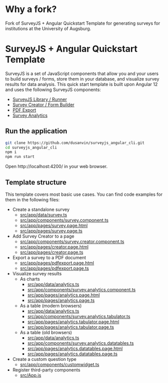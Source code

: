 # Why a fork?

Fork of SurveyJS + Angular Quickstart Template for generating surveys for institutions at the University of Augsburg.

# SurveyJS + Angular Quickstart Template 

SurveyJS is a set of JavaScript components that allow you and your users to build surveys / forms, store them in your database, and visualize survey results for data analysis. This quick start template is built upon Angular 12 and uses the following SurveyJS components:

- [SurveyJS Library / Runner](https://surveyjs.io/Documentation/Library?id=LibraryOverview)
- [Survey Creator / Form Builder](https://surveyjs.io/Documentation/Survey-Creator?id=Survey-Creator-Overview)
- [PDF Export](https://surveyjs.io/Documentation/Pdf-Export?id=PdfExportOverview)
- [Survey Analytics](https://surveyjs.io/Documentation/Analytics?id=AnalyticsOverview)

## Run the application

```bash
git clone https://github.com/dusanvin/surveyjs_angular_cli.git
cd surveyjs_angular_cli
npm i
npm run start
```

Open http://localhost:4200/ in your web browser.

## Template structure

This template covers most basic use cases. You can find code examples for them in the following files:

- Create a standalone survey
  - [src/app/data/survey.ts](src/app/data/survey.ts)
  - [src/app/components/survey.component.ts](src/app/components/survey.component.ts)
  - [src/app/pages/survey.page.html](src/app/pages/survey.page.html)
  - [src/app/pages/survey.page.ts](src/app/pages/survey.page.ts)
- Add Survey Creator to a page
  - [src/app/components/survey.creator.component.ts](src/app/components/survey.creator.component.ts)
  - [src/app/pages/creator.page.html](src/app/pages/creator.page.html)
  - [src/app/pages/creator.page.ts](src/app/pages/creator.page.ts)
- Export a survey to a PDF document
  - [src/app/pages/pdfexport.page.html](src/app/pages/pdfexport.page.html)
  - [src/app/pages/pdfexport.page.ts](src/app/pages/pdfexport.page.ts)
- Visualize survey results
  - As charts
    - [src/app/data/analytics.ts](src/app/data/analytics.ts)
    - [src/app/components/survey.analytics.component.ts](src/app/components/survey.analytics.component.ts)
    - [src/app/pages/analytics.page.html](src/app/pages/analytics.page.html)
    - [src/app/pages/analytics.page.ts](src/app/pages/analytics.page.ts)
  - As a table (modern browsers)
    - [src/app/data/analytics.ts](src/app/data/analytics.ts)
    - [src/app/components/survey.analytics.tabulator.ts](src/app/components/survey.analytics.tabulator.ts)
    - [src/app/pages/analytics.tabulator.page.html](src/app/pages/analytics.tabulator.page.html)
    - [src/app/pages/analytics.tabulator.page.ts](src/app/pages/analytics.tabulator.page.ts)
  - As a table (old browsers)
    - [src/app/data/analytics.ts](src/app/data/analytics.ts)
    - [src/app/components/survey.analytics.datatables.ts](src/app/components/survey.analytics.datatables.ts)
    - [src/app/pages/analytics.datatables.page.html](src/app/pages/analytics.datatables.page.html)
    - [src/app/pages/analytics.datatables.page.ts](src/app/pages/analytics.datatables.page.ts)
- Create a custom question type
  - [src/app/components/customwidget.ts](src/app/components/customwidget.ts)
- Register third-party components
  - [src/App.js](src/app/components/survey.creator.component.ts#L8)
